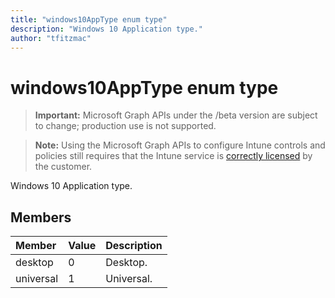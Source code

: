 ```yaml
---
title: "windows10AppType enum type"
description: "Windows 10 Application type."
author: "tfitzmac"
---
```


# windows10AppType enum type

> **Important:** Microsoft Graph APIs under the /beta version are subject to change; production use is not supported.

> **Note:** Using the Microsoft Graph APIs to configure Intune controls and policies still requires that the Intune service is [correctly licensed](https://go.microsoft.com/fwlink/?linkid=839381) by the customer.

Windows 10 Application type.

## Members
|Member|Value|Description|
|:---|:---|:---|
|desktop|0|Desktop.|
|universal|1|Universal.|



